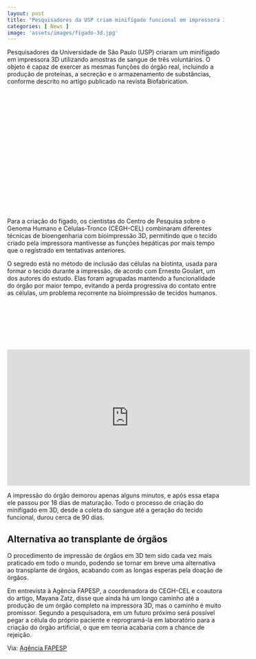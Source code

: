 ```yaml
---
layout: post
title: "Pesquisadores da USP criam minifígado funcional em impressora 3D"
categories: [ News ]
image: 'assets/images/figado-3d.jpg'
---
```


Pesquisadores da Universidade de São Paulo (USP) criaram um minifígado em impressora 3D utilizando amostras de sangue de três voluntários. O objeto é capaz de exercer as mesmas funções do órgão real, incluindo a produção de proteínas, a secreção e o armazenamento de substâncias, conforme descrito no artigo publicado na revista Biofabrication.

<!-- QUADRADO -->
<script async src="//pagead2.googlesyndication.com/pagead/js/adsbygoogle.js"></script>
<ins class="adsbygoogle"
style="display:inline-block;width:336px;height:280px"
data-ad-client="ca-pub-2838251107855362"
data-ad-slot="5351066970"></ins>
<script>
(adsbygoogle = window.adsbygoogle || []).push({});
</script>

Para a criação do fígado, os cientistas do Centro de Pesquisa sobre o Genoma Humano e Células-Tronco (CEGH-CEL) combinaram diferentes técnicas de bioengenharia com bioimpressão 3D, permitindo que o tecido criado pela impressora mantivesse as funções hepáticas por mais tempo que o registrado em tentativas anteriores.

O segredo está no método de inclusão das células na biotinta, usada para formar o tecido durante a impressão, de acordo com Ernesto Goulart, um dos autores do estudo. Elas foram agrupadas mantendo a funcionalidade do órgão por maior tempo, evitando a perda progressiva do contato entre as células, um problema recorrente na bioimpressão de tecidos humanos.

<!-- MINI ANÚNCIO -->
<script async src="//pagead2.googlesyndication.com/pagead/js/adsbygoogle.js"></script>
<!-- Games Root -->
<ins class="adsbygoogle"
style="display:inline-block;width:730px;height:95px"
data-ad-client="ca-pub-2838251107855362"
data-ad-slot="5351066970"></ins>
<script>
(adsbygoogle = window.adsbygoogle || []).push({});
</script>

<iframe width="564" height="317" src="https://www.youtube.com/embed/tKjUjFYWSGM" frameborder="0" allow="accelerometer; autoplay; encrypted-media; gyroscope; picture-in-picture" allowfullscreen></iframe>

A impressão do órgão demorou apenas alguns minutos, e após essa etapa ele passou por 18 dias de maturação. Todo o processo de criação do minifígado em 3D, desde a coleta do sangue até a geração do tecido funcional, durou cerca de 90 dias.

## Alternativa ao transplante de órgãos

O procedimento de impressão de órgãos em 3D tem sido cada vez mais praticado em todo o mundo, podendo se tornar em breve uma alternativa ao transplante de órgãos, acabando com as longas esperas pela doação de órgãos.

Em entrevista à Agência FAPESP, a coordenadora do CEGH-CEL e coautora do artigo, Mayana Zatz, disse que ainda há um longo caminho até a produção de um órgão completo na impressora 3D, mas o caminho é muito promissor. Segundo a pesquisadora, em um futuro próximo será possível pegar a célula do próprio paciente e reprogramá-la em laboratório para a criação do órgão artificial, o que em teoria acabaria com a chance de rejeição.

<!-- RETANGULO LARGO 2 -->
<script async src="//pagead2.googlesyndication.com/pagead/js/adsbygoogle.js"></script>
<ins class="adsbygoogle"
style="display:block; text-align:center;"
data-ad-layout="in-article"
data-ad-format="fluid"
data-ad-client="ca-pub-2838251107855362"
data-ad-slot="8549252987"></ins>
<script>
(adsbygoogle = window.adsbygoogle || []).push({});
</script>

Via: [Agência FAPESP](http://agencia.fapesp.br/pesquisadores-criam-minifigado-funcional-por-impressao-3d/31946/)
